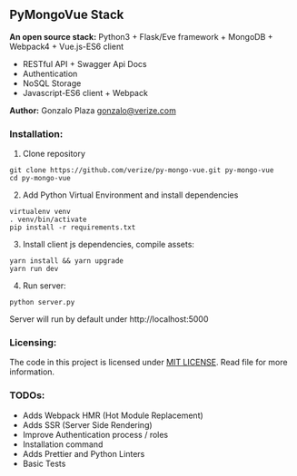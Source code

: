 ## PyMongoVue Stack

**An open source stack:** Python3 + Flask/Eve framework + MongoDB + Webpack4 + Vue.js-ES6 client

- RESTful API + Swagger Api Docs
- Authentication
- NoSQL Storage
- Javascript-ES6 client + Webpack

**Author:** Gonzalo Plaza <gonzalo@verize.com>

### Installation:

1. Clone repository
```
git clone https://github.com/verize/py-mongo-vue.git py-mongo-vue
cd py-mongo-vue
```
2. Add Python Virtual Environment and install dependencies
```
virtualenv venv
. venv/bin/activate
pip install -r requirements.txt
```

3. Install client js dependencies, compile assets:
```
yarn install && yarn upgrade
yarn run dev
```

4. Run server:
```
python server.py
```


Server will run by default under http://localhost:5000 

### Licensing:

The code in this project is licensed under [MIT LICENSE](LICENSE). Read file for more information.

### TODOs:

- Adds Webpack HMR (Hot Module Replacement)
- Adds SSR (Server Side Rendering) 
- Improve Authentication process / roles
- Installation command
- Adds Prettier and Python Linters
- Basic Tests